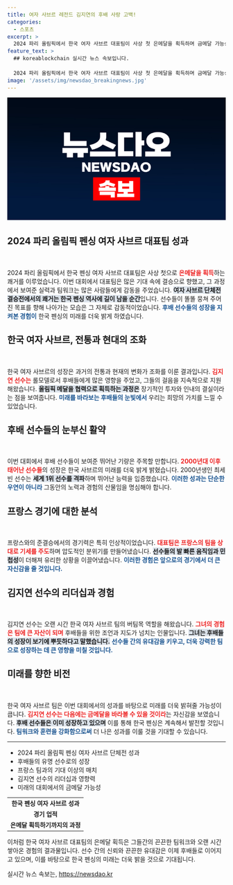 ```yaml
---
title: 여자 사브르 레전드 김지연의 후배 사랑 고백!
categories:
  - 스포츠
excerpt: >
  2024 파리 올림픽에서 한국 여자 사브르 대표팀이 사상 첫 은메달을 획득하며 금메달 가능성을 열었다. 김지연은 후배들의 성장을 칭찬하며, 다가오는 대회에 대한 기대감을 드러냈다. 이번 성과는 세대교체의 상징으로, 앞으로의 행보가 더욱 기대된다!
feature_text: >
  ## koreablockchain 실시간 뉴스 속보입니다.

  2024 파리 올림픽에서 한국 여자 사브르 대표팀이 사상 첫 은메달을 획득하며 금메달 가능성을 열었다. 김지연은 후배들의 성장을 칭찬하며, 다가오는 대회에 대한 기대감을 드러냈다. 이번 성과는 세대교체의 상징으로, 앞으로의 행보가 더욱 기대된다!
image: '/assets/img/newsdao_breakingnews.jpg'
---
```


<p><img src="/assets/img/newsdao_breakingnews.jpg" alt="koreablockchain 속보" /></p>

<h2 data-ke-size="size26">2024 파리 올림픽 펜싱 여자 사브르 대표팀 성과</h2>

<p data-ke-size="size16">&nbsp;</p>

<p>2024 파리 올림픽에서 한국 펜싱 여자 사브르 대표팀은 사상 첫으로 <b><span style="color: #ee2323;">은메달을 획득</span></b>하는 쾌거를 이루었습니다. 이번 대회에서 대표팀은 많은 기대 속에 결승으로 향했고, 그 과정에서 보여준 실력과 팀워크는 많은 사람들에게 감동을 주었습니다. <b><span style="background-color: #21538527;">여자 사브르 단체전 결승전에서의 쾌거는 한국 펜싱 역사에 길이 남을 순간</span></b>입니다. 선수들이 똘똘 뭉쳐 주어진 목표를 향해 나아가는 모습은 그 자체로 감동적이었습니다. <b><span style="color: #1a5490;">후배 선수들의 성장을 지켜본 경험이</span></b> 한국 펜싱의 미래를 더욱 밝게 하였습니다. </p>

<h2 data-ke-size="size26">한국 여자 사브르, 전통과 현대의 조화</h2>

<p data-ke-size="size16">&nbsp;</p>

<p>한국 여자 사브르의 성장은 과거의 전통과 현재의 변화가 조화를 이룬 결과입니다. <b><span style="color: #ee2323;">김지연 선수는</span></b> 롤모델로서 후배들에게 많은 영향을 주었고, 그들의 걸음을 지속적으로 지원해왔습니다. <b><span style="background-color: #21538527;">올림픽 메달을 협력으로 획득하는 과정은</span></b> 장기적인 투자와 인내의 결실이라는 점을 보여줍니다. <b><span style="color: #1a5490;">미래를 바라보는 후배들의 눈빛에서</span></b> 우리는 희망의 가치를 느낄 수 있었습니다. </p>

<h2 data-ke-size="size26">후배 선수들의 눈부신 활약</h2>

<p data-ke-size="size16">&nbsp;</p>

<p>이번 대회에서 후배 선수들이 보여준 뛰어난 기량은 주목할 만합니다. <b><span style="color: #ee2323;">2000년대 이후 태어난 선수들</span></b>의 성장은 한국 사브르의 미래를 더욱 밝게 밝혔습니다. 2000년생인 최세빈 선수는 <b><span style="background-color: #21538527;">세계 1위 선수를 격파</span></b>하며 뛰어난 능력을 입증했습니다. <b><span style="color: #1a5490;">이러한 성과는 단순한 우연이 아니라</span></b> 그동안의 노력과 경험의 산물임을 명심해야 합니다.</p>

<h2 data-ke-size="size26">프랑스 경기에 대한 분석</h2>

<p data-ke-size="size16">&nbsp;</p>

<p>프랑스와의 준결승에서의 경기력은 특히 인상적이었습니다. <b><span style="color: #ee2323;">대표팀은 프랑스의 팀을 상대로 기세를 주도</span></b>하며 압도적인 분위기를 만들어냈습니다. <b><span style="background-color: #21538527;">선수들의 발 빠른 움직임과 민첩성</span></b>이 더해져 유리한 상황을 이끌어냈습니다. <b><span style="color: #1a5490;">이러한 경험은 앞으로의 경기에서 더 큰 자신감을 줄 것입니다.</span></b></p>

<h2 data-ke-size="size26">김지연 선수의 리더십과 경험</h2>

<p data-ke-size="size16">&nbsp;</p>

<p>김지연 선수는 오랜 시간 한국 여자 사브르 팀의 버팀목 역할을 해왔습니다. <b><span style="color: #ee2323;">그녀의 경험은 팀에 큰 자산이 되며</span></b> 후배들을 위한 조언과 지도가 넘치는 인물입니다. <b><span style="background-color: #21538527;">그녀는 후배들의 성장이 보기에 뿌듯하다고 말했습니다.</span></b> <b><span style="color: #1a5490;">선수들 간의 유대감을 키우고, 더욱 강력한 팀으로 성장하는 데 큰 영향을 미칠 것입니다.</span></b></p>

<h2 data-ke-size="size26">미래를 향한 비전</h2>

<p data-ke-size="size16">&nbsp;</p>

<p>한국 여자 사브르 팀은 이번 대회에서의 성과를 바탕으로 미래를 더욱 밝혀줄 가능성이 큽니다. <b><span style="color: #ee2323;">김지연 선수는 다음에는 금메달을 바라볼 수 있을 것이라</span></b>는 자신감을 보였습니다. <b><span style="background-color: #21538527;">후배 선수들은 이미 성장하고 있으며</span></b> 이를 통해 한국 펜싱은 계속해서 발전할 것입니다. <b><span style="color: #1a5490;">팀워크와 훈련을 강화함으로써</span></b> 더 나은 성과를 이룰 것을 기대할 수 있습니다.</p>

<p data-ke-size="size16"></p>

<hr>

<ul>
  <li>2024 파리 올림픽 펜싱 여자 사브르 단체전 성과</li>
  <li>후배들의 유명 선수로의 성장</li>
  <li>프랑스 팀과의 기대 이상의 매치</li>
  <li>김지연 선수의 리더십과 영향력</li>
  <li>미래의 대회에서의 금메달 가능성</li>
</ul>

<table style="width: 100%;">
  <tr>
    <td style="text-align: center; height: 17px;"><b>한국 펜싱 여자 사브르 성과</b></td>
  </tr>
  <tr>
    <td style="text-align: center; height: 17px;"><b>경기 업적</b></td>
  </tr>
  <tr>
    <td style="text-align: center; height: 17px;"><b>은메달 획득하기까지의 과정</b></td>
  </tr>
</table>

<p data-ke-size="size16"></p>

<p data-ke-size="size16">이처럼 한국 여자 사브르 대표팀의 은메달 획득은 그들간의 끈끈한 팀워크와 오랜 시간 쌓아온 경험의 결과물입니다. 선수 간의 신뢰와 끈끈한 유대감은 이제 후배들로 이어지고 있으며, 이를 바탕으로 한국 펜싱의 미래는 더욱 밝을 것으로 기대됩니다.</p>
실시간 뉴스 속보는, <a href="https://newsdao.kr" rel="dofollow">https://newsdao.kr</a>


